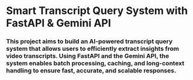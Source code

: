 
# Smart Transcript Query System with FastAPI & Gemini API

### This project aims to build an AI-powered transcript query system that allows users to efficiently extract insights from video transcripts. Using FastAPI and the Gemini API, the system enables batch processing, caching, and long-context handling to ensure fast, accurate, and scalable responses.

